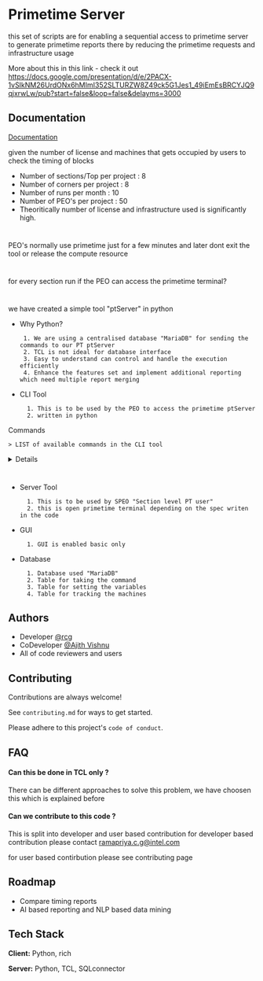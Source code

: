 
# Primetime Server

this set of scripts are for enabling a sequential access to primetime server to generate primetime reports there by reducing the primetime requests and infrastructure usage

More about this in this link - check it out
https://docs.google.com/presentation/d/e/2PACX-1vSIkNM26UrdONx6hMImI352SLTURZW8Z49ck5G1Jes1_49iEmEsBRCYJQ9qjxrwLw/pub?start=false&loop=false&delayms=3000
## Documentation

[Documentation](https://github.com/rcgintel/ptServer)

given the number of license and machines that gets occupied by users to check the timing of blocks 

- Number of sections/Top per project : 8
- Number of corners per project  : 8
- Number of runs per month : 10
- Number of PEO's per project : 50
- Theoritically number of license and infrastructure used is significantly high. 


#

PEO's normally use primetime just for a few minutes and later dont exit the tool or release the compute resource

#

for every section run if the PEO can access the primetime terminal?

# 

we have created a simple tool "ptServer" in python 

- Why Python?

       1. We are using a centralised database "MariaDB" for sending the commands to our PT ptServer
       2. TCL is not ideal for database interface
       3. Easy to understand can control and handle the execution efficiently
       4. Enhance the features set and implement additional reporting which need multiple report merging

- CLI Tool

        1. This is to be used by the PEO to access the primetime ptServer
        2. written in python 

Commands

    > LIST of available commands in the CLI tool
 
 <details> Commands List 
        
|SlNo| Command | Description |
|----:|-----|-----------|
|1|get_cells | same as PT command|
|2|get_pins  | same as PT command|
|3|get_lib_cells| same as PT command|
|4|get_lib_pins | same as PT command|
|5|get_attributes | same as PT command|
|6|report_timing | same as PT command|
|7|report_delay_calculation | same as PT command|
|8|set_var | this command will set a variables with data which is set once and can be used in the entire server session in all available corners|
|9|man |same as PT command|
|10|load_corner| load a corner that is available, all corners are shown in show_corner|
|11|show_corner| this command will show all the available corners that can be accessed from the current session|
|12|current_corner| this will show which corner data is getting displayed|
|13|show_report| this is a internal command that displays the report that is generated|
|14|set_app_var| list of variables that can be set by the user |
|15|get_app_var| value of the variable |
|16|list_app_var| show the list of variables that can be updated using set_app_var|
|17|set_user_location| this is the location where the reports are dumped|
|18|get_user_location| show the user location where the reports are dumped|
|19|load_work_week| link the work week that needs to be accessed |
|20|show_work_week| show all the available work week that can be accessed|
|21|current_work_week| show the current work week that is being accessed|
|22|load_block| load the block on which we need to be working|
|23|show_block| show all the available blocks which we are currently active|
|24|current_block|which is the current block on which we are running|
|25|show_info| show the block name work week and the corner which we are accessing|
|26|history| will give the list of commands that we have executed|
|27|compare_timing| we can compare 2 timing reports different work week and corner (incomplete)|
</details>

#

- Server Tool

        1. This is to be used by SPEO "Section level PT user"
        2. this is open primetime terminal depending on the spec writen in the code

- GUI

        1. GUI is enabled basic only

- Database 

        1. Database used "MariaDB"
        2. Table for taking the command
        3. Table for setting the variables
        4. Table for tracking the machines


## Authors

- Developer [@rcg](https://github.com/rcgintel)
- CoDeveloper [@Ajith Vishnu](https://github.com/vajith1999)
- All of code reviewers and users


## Contributing

Contributions are always welcome!

See `contributing.md` for ways to get started.

Please adhere to this project's `code of conduct`.


## FAQ

#### Can this be done in TCL only ?

There can be different approaches to solve this problem, we have choosen this which is explained before

#### Can we contribute to this code ?

This is split into developer and user based contribution 
for developer based contribution please contact ramapriya.c.g@intel.com 

for user based contirbution please see contributing page


## Roadmap

- Compare timing reports
- AI based reporting and NLP based data mining


## Tech Stack

**Client:** Python, rich

**Server:** Python, TCL, SQLconnector

